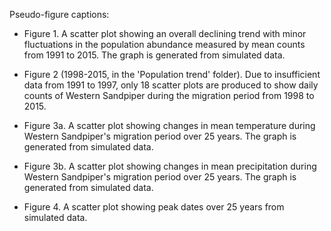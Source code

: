 Pseudo-figure captions:

- Figure 1. A scatter plot showing an overall declining trend with minor fluctuations in the population abundance measured by mean counts from 1991 to 2015. The graph is generated from simulated data.

- Figure 2 (1998-2015, in the 'Population trend' folder). Due to insufficient data from 1991 to 1997, only 18 scatter plots are produced to show daily counts of Western Sandpiper during the migration period from 1998 to 2015.

- Figure 3a. A scatter plot showing changes in mean temperature during Western Sandpiper's migration period over 25 years. The graph is generated from simulated data.

- Figure 3b. A scatter plot showing changes in mean precipitation during Western Sandpiper's migration period over 25 years. The graph is generated from simulated data.

- Figure 4. A scatter plot showing peak dates over 25 years from simulated data.

